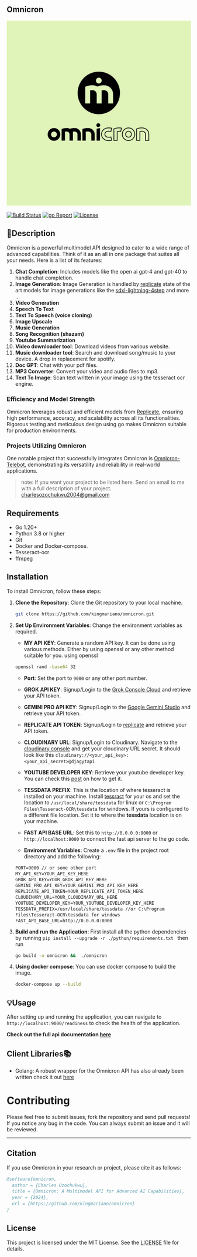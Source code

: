 ## Omnicron
![Omnicron](omnicron_logo.jpg "Omnicron")

[![Build Status](https://img.shields.io/github/actions/workflow/status/kingmariano/omnicron/ci.yml?branch=main)](https://github.com/kingmariano/omnicron/actions)
[![go Report](https://goreportcard.com/badge/github.com/kingmariano/omnicron)](https://goreportcard.com/report/github.com/kingmariano/omnicron)
[![License](https://img.shields.io/github/license/kingmariano/omnicron)](https://github.com/kingmariano/omnicron/blob/main/LICENSE)

## 📜Description

Omnicron is a powerful multimodel API designed to cater to a wide range of advanced capabilities. Think of it as an all in one package that suites all your needs. Here is a list of its features:

1. **Chat Completion**: Includes models like the open ai gpt-4 and gpt-40 to handle chat completion.
2. **Image Generation**: Image Generation is handled by [replicate](https://replicate.com/) state of the art models for image generations like the [sdxl-lightning-4step](https://replicate.com/bytedance/sdxl-lightning-4step) and more ...
3. **Video Generation**
4. **Speech To Text**
5. **Text To Speech (voice cloning)**
6. **Image Upscale**
7. **Music Generation**
8. **Song Recognition (shazam)**
9. **Youtube Summarization**
10. **Video downloader tool**: Download videos from various website.
11. **Music downloader tool**: Search and download song/music to your device. A drop in replacement for spotify.
12. **Doc GPT**: Chat with your pdf files.
13. **MP3 Converter**: Convert your video and audio files to mp3.
14. **Text To Image**: Scan text written in your image using the tesseract ocr engine.

### Efficiency and Model Strength

Omnicron leverages robust and efficient models from [Replicate](https://replicate.com/), ensuring high performance, accuracy, and scalability across all its functionalities. Rigorous testing and meticulous design using go makes Omnicron suitable for production environments.

### Projects Utilizing Omnicron

One notable project that successfully integrates Omnicron is [Omnicron-Telebot](https://github.com/kingmariano/omnicron-telebot), demonstrating its versatility and reliability in real-world applications.

> note: If you want your project to be listed here. Send an email to me with a full description of your project. charlesozochukwu2004@gmail.com

## Requirements

- Go 1.20+
- Python 3.8 or higher
- Git
- Docker and Docker-compose.
- Tesseract-ocr
- ffmpeg

## Installation

To install Omnicron, follow these steps:

1. **Clone the Repository**: Clone the Git repository to your local machine.

   ```sh
   git clone https://github.com/kingmariano/omnicron.git
   ```

2. **Set Up Environment Variables**: Change the environment variables as required.

   - **MY API KEY**: Generate a random API key. It can be done using various methods. Either by using openssl or any other method suitable for you.
     using openssl

   ```bash
   openssl rand -base64 32
   ```

   - **Port**: Set the port to `9000` or any other port number.

   - **GROK API KEY**: Signup/Login to the [Grok Console Cloud](https://console.groq.com/login) and retrieve your API token.

   - **GEMINI PRO API KEY**: Signup/Login to the [Google Gemini Studio](https://ai.google.dev/aistudio/) and retrieve your API token.

   - **REPLICATE API TOKEN**: Signup/Login to [replicate](https://replicate.com/) and retrieve your API token.

   - **CLOUDINARY URL**: Signup/Login to Cloudinary. Navigate to the [cloudinary console](https://console.cloudinary.com/) and get your cloudinary URL secret. It should look like this `cloudinary://<your_api_key>:<your_api_secret>@djagytapi`

   - **YOUTUBE DEVELOPER KEY**: Retrieve your youtube developer key. You can check this [post](https://blog.hubspot.com/website/how-to-get-youtube-api-key) on how to get it.

   - **TESSDATA PREFIX**: This is the location of where tesseract is installed on your machine. Install [tessract](https://tesseract-ocr.github.io/tessdoc/Installation.html) for your os and set the location to `/usr/local/share/tessdata` for linux or `C:\Program Files\Tesseract-OCR\tessdata` for windows. If yours is configured to a different file location. Set it to where the **tessdata** location is on your machine.

   - **FAST API BASE URL**: Set this to `http://0.0.0.0:8000` or `http://localhost:8000` to connect the fast api server to the go code.

   - **Environment Variables**: Create a `.env` file in the project root directory and add the following:

   ```env
   PORT=9000 // or some other port
   MY_API_KEY=YOUR_API_KEY_HERE
   GROK_API_KEY=YOUR_GROK_API_KEY_HERE
   GEMINI_PRO_API_KEY=YOUR_GEMINI_PRO_API_KEY_HERE
   REPLICATE_API_TOKEN=YOUR_REPLICATE_API_TOKEN_HERE
   CLOUDINARY_URL=YOUR_CLOUDINARY_URL_HERE
   YOUTUBE_DEVELOPER_KEY=YOUR_YOUTUBE_DEVELOPER_KEY_HERE
   TESSDATA_PREFIX=/usr/local/share/tessdata //or C:\Program  Files\Tesseract-OCR\tessdata for windows
   FAST_API_BASE_URL=http://0.0.0.0:8000
   ```

3. **Build and run the Application**:
   First install all the python dependencies by running `pip install --upgrade -r ./python/requirements.txt `
    then run
   ```sh
   go build -o omnicron &&  ./omnicron
   ```

4. **Using docker compose**: You can use docker compose to build the image.

   ```sh
   docker-compose up --build
   ```

## 💡Usage

After setting up and running the application, you can navigate to `http://localhost:9000/readiness` to check the health of the application.

**Check out the full api documentation [here](https://omnicron-docs.com)**

## Client Libraries📚

- Golang: A robust wrapper for the Omnicron API has also already been written check it out [here](https://github.com/kingmariano/omnicron-go)

# Contributing

Please feel free to submit issues, fork the repository and send pull requests! If you notice any bug in the code. You can always submit an issue and it will be reviewed.

---

## Citation

If you use Omnicron in your research or project, please cite it as follows:

```bibtex
@software{omnicron,
  author = {Charles Ozochukwu},
  title = {Omnicron: A Multimodel API for Advanced AI Capabilities},
  year = {2024},
  url = {https://github.com/kingmariano/omnicron}
}
```

## License

This project is licensed under the MIT License. See the [LICENSE](https://github.com/kingmariano/omnicron/blob/main/LICENSE) file for details.
